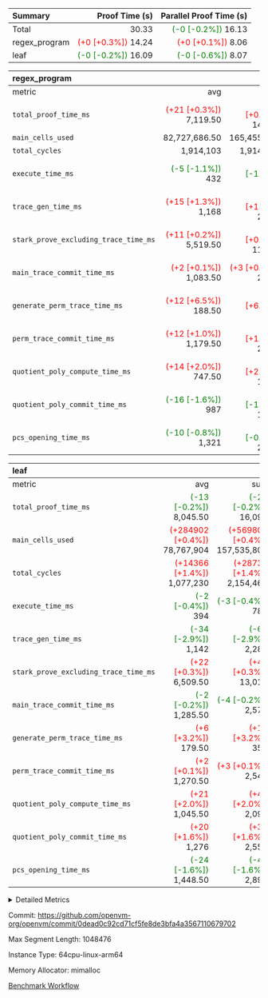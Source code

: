 | Summary | Proof Time (s) | Parallel Proof Time (s) |
|:---|---:|---:|
| Total |  30.33 | <span style='color: green'>(-0 [-0.2%])</span> 16.13 |
| regex_program | <span style='color: red'>(+0 [+0.3%])</span> 14.24 | <span style='color: red'>(+0 [+0.1%])</span> 8.06 |
| leaf | <span style='color: green'>(-0 [-0.2%])</span> 16.09 | <span style='color: green'>(-0 [-0.6%])</span> 8.07 |


| regex_program |||||
|:---|---:|---:|---:|---:|
|metric|avg|sum|max|min|
| `total_proof_time_ms ` | <span style='color: red'>(+21 [+0.3%])</span> 7,119.50 | <span style='color: red'>(+42 [+0.3%])</span> 14,239 | <span style='color: red'>(+9 [+0.1%])</span> 8,057 | <span style='color: red'>(+33 [+0.5%])</span> 6,182 |
| `main_cells_used     ` |  82,727,686.50 |  165,455,373 |  92,686,348 |  72,769,025 |
| `total_cycles        ` |  1,914,103 |  1,914,103 |  1,914,103 |  1,914,103 |
| `execute_time_ms     ` | <span style='color: green'>(-5 [-1.1%])</span> 432 | <span style='color: green'>(-10 [-1.1%])</span> 864 | <span style='color: green'>(-6 [-1.3%])</span> 464 | <span style='color: green'>(-4 [-1.0%])</span> 400 |
| `trace_gen_time_ms   ` | <span style='color: red'>(+15 [+1.3%])</span> 1,168 | <span style='color: red'>(+30 [+1.3%])</span> 2,336 | <span style='color: red'>(+19 [+1.4%])</span> 1,380 | <span style='color: red'>(+11 [+1.2%])</span> 956 |
| `stark_prove_excluding_trace_time_ms` | <span style='color: red'>(+11 [+0.2%])</span> 5,519.50 | <span style='color: red'>(+22 [+0.2%])</span> 11,039 |  6,213 | <span style='color: red'>(+26 [+0.5%])</span> 4,826 |
| `main_trace_commit_time_ms` | <span style='color: red'>(+2 [+0.1%])</span> 1,083.50 | <span style='color: red'>(+3 [+0.1%])</span> 2,167 | <span style='color: green'>(-13 [-1.0%])</span> 1,320 | <span style='color: red'>(+16 [+1.9%])</span> 847 |
| `generate_perm_trace_time_ms` | <span style='color: red'>(+12 [+6.5%])</span> 188.50 | <span style='color: red'>(+23 [+6.5%])</span> 377 | <span style='color: red'>(+28 [+14.9%])</span> 216 | <span style='color: green'>(-5 [-3.0%])</span> 161 |
| `perm_trace_commit_time_ms` | <span style='color: red'>(+12 [+1.0%])</span> 1,179.50 | <span style='color: red'>(+23 [+1.0%])</span> 2,359 | <span style='color: red'>(+14 [+1.1%])</span> 1,240 | <span style='color: red'>(+9 [+0.8%])</span> 1,119 |
| `quotient_poly_compute_time_ms` | <span style='color: red'>(+14 [+2.0%])</span> 747.50 | <span style='color: red'>(+29 [+2.0%])</span> 1,495 | <span style='color: red'>(+12 [+1.4%])</span> 872 | <span style='color: red'>(+17 [+2.8%])</span> 623 |
| `quotient_poly_commit_time_ms` | <span style='color: green'>(-16 [-1.6%])</span> 987 | <span style='color: green'>(-32 [-1.6%])</span> 1,974 | <span style='color: green'>(-30 [-2.6%])</span> 1,130 | <span style='color: green'>(-2 [-0.2%])</span> 844 |
| `pcs_opening_time_ms ` | <span style='color: green'>(-10 [-0.8%])</span> 1,321 | <span style='color: green'>(-20 [-0.8%])</span> 2,642 | <span style='color: green'>(-14 [-1.0%])</span> 1,427 | <span style='color: green'>(-6 [-0.5%])</span> 1,215 |

| leaf |||||
|:---|---:|---:|---:|---:|
|metric|avg|sum|max|min|
| `total_proof_time_ms ` | <span style='color: green'>(-13 [-0.2%])</span> 8,045.50 | <span style='color: green'>(-26 [-0.2%])</span> 16,091 | <span style='color: green'>(-45 [-0.6%])</span> 8,070 | <span style='color: red'>(+19 [+0.2%])</span> 8,021 |
| `main_cells_used     ` | <span style='color: red'>(+284902 [+0.4%])</span> 78,767,904 | <span style='color: red'>(+569804 [+0.4%])</span> 157,535,808 | <span style='color: red'>(+284848 [+0.4%])</span> 79,856,906 | <span style='color: red'>(+284956 [+0.4%])</span> 77,678,902 |
| `total_cycles        ` | <span style='color: red'>(+14366 [+1.4%])</span> 1,077,230 | <span style='color: red'>(+28732 [+1.4%])</span> 2,154,460 | <span style='color: red'>(+14360 [+1.3%])</span> 1,094,718 | <span style='color: red'>(+14372 [+1.4%])</span> 1,059,742 |
| `execute_time_ms     ` | <span style='color: green'>(-2 [-0.4%])</span> 394 | <span style='color: green'>(-3 [-0.4%])</span> 788 | <span style='color: red'>(+16 [+3.8%])</span> 441 | <span style='color: green'>(-19 [-5.2%])</span> 347 |
| `trace_gen_time_ms   ` | <span style='color: green'>(-34 [-2.9%])</span> 1,142 | <span style='color: green'>(-68 [-2.9%])</span> 2,284 | <span style='color: green'>(-14 [-1.1%])</span> 1,209 | <span style='color: green'>(-54 [-4.8%])</span> 1,075 |
| `stark_prove_excluding_trace_time_ms` | <span style='color: red'>(+22 [+0.3%])</span> 6,509.50 | <span style='color: red'>(+45 [+0.3%])</span> 13,019 | <span style='color: green'>(-12 [-0.2%])</span> 6,514 | <span style='color: red'>(+57 [+0.9%])</span> 6,505 |
| `main_trace_commit_time_ms` | <span style='color: green'>(-2 [-0.2%])</span> 1,285.50 | <span style='color: green'>(-4 [-0.2%])</span> 2,571 | <span style='color: green'>(-2 [-0.2%])</span> 1,289 | <span style='color: green'>(-2 [-0.2%])</span> 1,282 |
| `generate_perm_trace_time_ms` | <span style='color: red'>(+6 [+3.2%])</span> 179.50 | <span style='color: red'>(+11 [+3.2%])</span> 359 | <span style='color: red'>(+7 [+4.0%])</span> 183 | <span style='color: red'>(+4 [+2.3%])</span> 176 |
| `perm_trace_commit_time_ms` | <span style='color: red'>(+2 [+0.1%])</span> 1,270.50 | <span style='color: red'>(+3 [+0.1%])</span> 2,541 | <span style='color: red'>(+2 [+0.2%])</span> 1,274 |  1,267 |
| `quotient_poly_compute_time_ms` | <span style='color: red'>(+21 [+2.0%])</span> 1,045.50 | <span style='color: red'>(+42 [+2.0%])</span> 2,091 | <span style='color: red'>(+21 [+2.0%])</span> 1,047 | <span style='color: red'>(+21 [+2.1%])</span> 1,044 |
| `quotient_poly_commit_time_ms` | <span style='color: red'>(+20 [+1.6%])</span> 1,276 | <span style='color: red'>(+39 [+1.6%])</span> 2,552 | <span style='color: green'>(-2 [-0.2%])</span> 1,280 | <span style='color: red'>(+41 [+3.3%])</span> 1,272 |
| `pcs_opening_time_ms ` | <span style='color: green'>(-24 [-1.6%])</span> 1,448.50 | <span style='color: green'>(-47 [-1.6%])</span> 2,897 | <span style='color: green'>(-29 [-2.0%])</span> 1,452 | <span style='color: green'>(-18 [-1.2%])</span> 1,445 |



<details>
<summary>Detailed Metrics</summary>

| group | num_segments | keygen_time_ms | commit_exe_time_ms |
| --- | --- | --- | --- |
| regex_program | 2 | 757 | 40 | 

| group | air_name | quotient_deg | interactions | constraints |
| --- | --- | --- | --- | --- |
| leaf | AccessAdapterAir<2> | 4 | 5 | 11 | 
| leaf | AccessAdapterAir<4> | 4 | 5 | 11 | 
| leaf | AccessAdapterAir<8> | 4 | 5 | 11 | 
| leaf | FriReducedOpeningAir | 4 | 39 | 60 | 
| leaf | NativePoseidon2Air<BabyBearParameters>, 1> | 4 | 136 | 530 | 
| leaf | PhantomAir | 4 | 3 | 4 | 
| leaf | ProgramAir | 1 | 1 | 4 | 
| leaf | VariableRangeCheckerAir | 1 | 1 | 4 | 
| leaf | VmAirWrapper<AluNativeAdapterAir, FieldArithmeticCoreAir> | 4 | 15 | 23 | 
| leaf | VmAirWrapper<BranchNativeAdapterAir, BranchEqualCoreAir<1> | 4 | 11 | 22 | 
| leaf | VmAirWrapper<JalNativeAdapterAir, JalCoreAir> | 4 | 7 | 6 | 
| leaf | VmAirWrapper<NativeAdapterAir<2, 0>, PublicValuesCoreAir> | 4 | 11 | 23 | 
| leaf | VmAirWrapper<NativeLoadStoreAdapterAir<1>, NativeLoadStoreCoreAir<1> | 4 | 15 | 16 | 
| leaf | VmAirWrapper<NativeLoadStoreAdapterAir<4>, NativeLoadStoreCoreAir<4> | 4 | 15 | 16 | 
| leaf | VmAirWrapper<NativeVectorizedAdapterAir<4>, FieldExtensionCoreAir> | 4 | 15 | 23 | 
| leaf | VmConnectorAir | 4 | 3 | 8 | 
| leaf | VolatileBoundaryAir | 4 | 4 | 16 | 
| regex_program | AccessAdapterAir<16> | 4 | 5 | 11 | 
| regex_program | AccessAdapterAir<2> | 4 | 5 | 11 | 
| regex_program | AccessAdapterAir<32> | 4 | 5 | 11 | 
| regex_program | AccessAdapterAir<4> | 4 | 5 | 11 | 
| regex_program | AccessAdapterAir<64> | 4 | 5 | 11 | 
| regex_program | AccessAdapterAir<8> | 4 | 5 | 11 | 
| regex_program | BitwiseOperationLookupAir<8> | 2 | 2 | 4 | 
| regex_program | KeccakVmAir | 4 | 321 | 4,380 | 
| regex_program | MemoryMerkleAir<8> | 4 | 4 | 38 | 
| regex_program | PersistentBoundaryAir<8> | 4 | 3 | 5 | 
| regex_program | PhantomAir | 4 | 3 | 4 | 
| regex_program | Poseidon2PeripheryAir<BabyBearParameters>, 1> | 2 | 1 | 286 | 
| regex_program | ProgramAir | 1 | 1 | 4 | 
| regex_program | RangeTupleCheckerAir<2> | 1 | 1 | 4 | 
| regex_program | Rv32HintStoreAir | 4 | 19 | 21 | 
| regex_program | VariableRangeCheckerAir | 1 | 1 | 4 | 
| regex_program | VmAirWrapper<Rv32BaseAluAdapterAir, BaseAluCoreAir<4, 8> | 4 | 19 | 30 | 
| regex_program | VmAirWrapper<Rv32BaseAluAdapterAir, LessThanCoreAir<4, 8> | 4 | 17 | 35 | 
| regex_program | VmAirWrapper<Rv32BaseAluAdapterAir, ShiftCoreAir<4, 8> | 4 | 23 | 84 | 
| regex_program | VmAirWrapper<Rv32BranchAdapterAir, BranchEqualCoreAir<4> | 4 | 11 | 17 | 
| regex_program | VmAirWrapper<Rv32BranchAdapterAir, BranchLessThanCoreAir<4, 8> | 4 | 13 | 32 | 
| regex_program | VmAirWrapper<Rv32CondRdWriteAdapterAir, Rv32JalLuiCoreAir> | 4 | 10 | 15 | 
| regex_program | VmAirWrapper<Rv32JalrAdapterAir, Rv32JalrCoreAir> | 4 | 16 | 16 | 
| regex_program | VmAirWrapper<Rv32LoadStoreAdapterAir, LoadSignExtendCoreAir<4, 8> | 4 | 18 | 21 | 
| regex_program | VmAirWrapper<Rv32LoadStoreAdapterAir, LoadStoreCoreAir<4> | 4 | 17 | 27 | 
| regex_program | VmAirWrapper<Rv32MultAdapterAir, DivRemCoreAir<4, 8> | 4 | 25 | 72 | 
| regex_program | VmAirWrapper<Rv32MultAdapterAir, MulHCoreAir<4, 8> | 4 | 24 | 23 | 
| regex_program | VmAirWrapper<Rv32MultAdapterAir, MultiplicationCoreAir<4, 8> | 4 | 19 | 13 | 
| regex_program | VmAirWrapper<Rv32RdWriteAdapterAir, Rv32AuipcCoreAir> | 4 | 11 | 12 | 
| regex_program | VmConnectorAir | 4 | 3 | 8 | 

| group | air_name | idx | rows | prep_cols | perm_cols | main_cols | cells |
| --- | --- | --- | --- | --- | --- | --- | --- |
| leaf | AccessAdapterAir<2> | 0 | 1,048,576 |  | 12 | 11 | 24,117,248 | 
| leaf | AccessAdapterAir<2> | 1 | 1,048,576 |  | 12 | 11 | 24,117,248 | 
| leaf | AccessAdapterAir<4> | 0 | 524,288 |  | 12 | 13 | 13,107,200 | 
| leaf | AccessAdapterAir<4> | 1 | 524,288 |  | 12 | 13 | 13,107,200 | 
| leaf | AccessAdapterAir<8> | 0 | 256 |  | 12 | 17 | 7,424 | 
| leaf | AccessAdapterAir<8> | 1 | 512 |  | 12 | 17 | 14,848 | 
| leaf | FriReducedOpeningAir | 0 | 524,288 |  | 44 | 27 | 37,224,448 | 
| leaf | FriReducedOpeningAir | 1 | 524,288 |  | 44 | 27 | 37,224,448 | 
| leaf | NativePoseidon2Air<BabyBearParameters>, 1> | 0 | 65,536 |  | 160 | 399 | 36,634,624 | 
| leaf | NativePoseidon2Air<BabyBearParameters>, 1> | 1 | 65,536 |  | 160 | 399 | 36,634,624 | 
| leaf | PhantomAir | 0 | 8,192 |  | 8 | 6 | 114,688 | 
| leaf | PhantomAir | 1 | 8,192 |  | 8 | 6 | 114,688 | 
| leaf | ProgramAir | 0 | 524,288 |  | 8 | 10 | 9,437,184 | 
| leaf | ProgramAir | 1 | 524,288 |  | 8 | 10 | 9,437,184 | 
| leaf | VariableRangeCheckerAir | 0 | 262,144 | 2 | 8 | 1 | 2,359,296 | 
| leaf | VariableRangeCheckerAir | 1 | 262,144 | 2 | 8 | 1 | 2,359,296 | 
| leaf | VmAirWrapper<AluNativeAdapterAir, FieldArithmeticCoreAir> | 0 | 1,048,576 |  | 20 | 29 | 51,380,224 | 
| leaf | VmAirWrapper<AluNativeAdapterAir, FieldArithmeticCoreAir> | 1 | 1,048,576 |  | 20 | 29 | 51,380,224 | 
| leaf | VmAirWrapper<BranchNativeAdapterAir, BranchEqualCoreAir<1> | 0 | 131,072 |  | 16 | 23 | 5,111,808 | 
| leaf | VmAirWrapper<BranchNativeAdapterAir, BranchEqualCoreAir<1> | 1 | 131,072 |  | 16 | 23 | 5,111,808 | 
| leaf | VmAirWrapper<JalNativeAdapterAir, JalCoreAir> | 0 | 16,384 |  | 12 | 9 | 344,064 | 
| leaf | VmAirWrapper<JalNativeAdapterAir, JalCoreAir> | 1 | 16,384 |  | 12 | 9 | 344,064 | 
| leaf | VmAirWrapper<NativeAdapterAir<2, 0>, PublicValuesCoreAir> | 0 | 64 |  | 16 | 23 | 2,496 | 
| leaf | VmAirWrapper<NativeAdapterAir<2, 0>, PublicValuesCoreAir> | 1 | 64 |  | 16 | 23 | 2,496 | 
| leaf | VmAirWrapper<NativeLoadStoreAdapterAir<1>, NativeLoadStoreCoreAir<1> | 0 | 262,144 |  | 24 | 22 | 12,058,624 | 
| leaf | VmAirWrapper<NativeLoadStoreAdapterAir<1>, NativeLoadStoreCoreAir<1> | 1 | 262,144 |  | 24 | 22 | 12,058,624 | 
| leaf | VmAirWrapper<NativeLoadStoreAdapterAir<4>, NativeLoadStoreCoreAir<4> | 0 | 65,536 |  | 24 | 31 | 3,604,480 | 
| leaf | VmAirWrapper<NativeLoadStoreAdapterAir<4>, NativeLoadStoreCoreAir<4> | 1 | 65,536 |  | 24 | 31 | 3,604,480 | 
| leaf | VmAirWrapper<NativeVectorizedAdapterAir<4>, FieldExtensionCoreAir> | 0 | 262,144 |  | 20 | 38 | 15,204,352 | 
| leaf | VmAirWrapper<NativeVectorizedAdapterAir<4>, FieldExtensionCoreAir> | 1 | 262,144 |  | 20 | 38 | 15,204,352 | 
| leaf | VmConnectorAir | 0 | 2 | 1 | 8 | 4 | 24 | 
| leaf | VmConnectorAir | 1 | 2 | 1 | 8 | 4 | 24 | 
| leaf | VolatileBoundaryAir | 0 | 524,288 |  | 8 | 11 | 9,961,472 | 
| leaf | VolatileBoundaryAir | 1 | 524,288 |  | 8 | 11 | 9,961,472 | 

| group | air_name | segment | rows | prep_cols | perm_cols | main_cols | cells |
| --- | --- | --- | --- | --- | --- | --- | --- |
| regex_program | AccessAdapterAir<2> | 1 | 64 |  | 12 | 11 | 1,472 | 
| regex_program | AccessAdapterAir<4> | 1 | 32 |  | 12 | 13 | 800 | 
| regex_program | AccessAdapterAir<8> | 0 | 131,072 |  | 12 | 17 | 3,801,088 | 
| regex_program | AccessAdapterAir<8> | 1 | 2,048 |  | 12 | 17 | 59,392 | 
| regex_program | BitwiseOperationLookupAir<8> | 0 | 65,536 | 3 | 8 | 2 | 655,360 | 
| regex_program | BitwiseOperationLookupAir<8> | 1 | 65,536 | 3 | 8 | 2 | 655,360 | 
| regex_program | KeccakVmAir | 0 | 1 |  | 532 | 3,163 | 3,695 | 
| regex_program | KeccakVmAir | 1 | 32 |  | 532 | 3,163 | 118,240 | 
| regex_program | MemoryMerkleAir<8> | 0 | 131,072 |  | 12 | 32 | 5,767,168 | 
| regex_program | MemoryMerkleAir<8> | 1 | 4,096 |  | 12 | 32 | 180,224 | 
| regex_program | PersistentBoundaryAir<8> | 0 | 131,072 |  | 8 | 20 | 3,670,016 | 
| regex_program | PersistentBoundaryAir<8> | 1 | 2,048 |  | 8 | 20 | 57,344 | 
| regex_program | PhantomAir | 0 | 512 |  | 8 | 6 | 7,168 | 
| regex_program | PhantomAir | 1 | 1 |  | 8 | 6 | 14 | 
| regex_program | Poseidon2PeripheryAir<BabyBearParameters>, 1> | 0 | 16,384 |  | 8 | 300 | 5,046,272 | 
| regex_program | Poseidon2PeripheryAir<BabyBearParameters>, 1> | 1 | 2,048 |  | 8 | 300 | 630,784 | 
| regex_program | ProgramAir | 0 | 131,072 |  | 8 | 10 | 2,359,296 | 
| regex_program | ProgramAir | 1 | 131,072 |  | 8 | 10 | 2,359,296 | 
| regex_program | RangeTupleCheckerAir<2> | 0 | 524,288 | 2 | 8 | 1 | 4,718,592 | 
| regex_program | RangeTupleCheckerAir<2> | 1 | 524,288 | 2 | 8 | 1 | 4,718,592 | 
| regex_program | Rv32HintStoreAir | 0 | 16,384 |  | 24 | 32 | 917,504 | 
| regex_program | VariableRangeCheckerAir | 0 | 262,144 | 2 | 8 | 1 | 2,359,296 | 
| regex_program | VariableRangeCheckerAir | 1 | 262,144 | 2 | 8 | 1 | 2,359,296 | 
| regex_program | VmAirWrapper<Rv32BaseAluAdapterAir, BaseAluCoreAir<4, 8> | 0 | 1,048,576 |  | 28 | 36 | 67,108,864 | 
| regex_program | VmAirWrapper<Rv32BaseAluAdapterAir, BaseAluCoreAir<4, 8> | 1 | 524,288 |  | 28 | 36 | 33,554,432 | 
| regex_program | VmAirWrapper<Rv32BaseAluAdapterAir, LessThanCoreAir<4, 8> | 0 | 32,768 |  | 24 | 37 | 1,998,848 | 
| regex_program | VmAirWrapper<Rv32BaseAluAdapterAir, LessThanCoreAir<4, 8> | 1 | 32,768 |  | 24 | 37 | 1,998,848 | 
| regex_program | VmAirWrapper<Rv32BaseAluAdapterAir, ShiftCoreAir<4, 8> | 0 | 131,072 |  | 28 | 53 | 10,616,832 | 
| regex_program | VmAirWrapper<Rv32BaseAluAdapterAir, ShiftCoreAir<4, 8> | 1 | 131,072 |  | 28 | 53 | 10,616,832 | 
| regex_program | VmAirWrapper<Rv32BranchAdapterAir, BranchEqualCoreAir<4> | 0 | 262,144 |  | 16 | 26 | 11,010,048 | 
| regex_program | VmAirWrapper<Rv32BranchAdapterAir, BranchEqualCoreAir<4> | 1 | 131,072 |  | 16 | 26 | 5,505,024 | 
| regex_program | VmAirWrapper<Rv32BranchAdapterAir, BranchLessThanCoreAir<4, 8> | 0 | 131,072 |  | 20 | 32 | 6,815,744 | 
| regex_program | VmAirWrapper<Rv32BranchAdapterAir, BranchLessThanCoreAir<4, 8> | 1 | 131,072 |  | 20 | 32 | 6,815,744 | 
| regex_program | VmAirWrapper<Rv32CondRdWriteAdapterAir, Rv32JalLuiCoreAir> | 0 | 65,536 |  | 16 | 18 | 2,228,224 | 
| regex_program | VmAirWrapper<Rv32CondRdWriteAdapterAir, Rv32JalLuiCoreAir> | 1 | 65,536 |  | 16 | 18 | 2,228,224 | 
| regex_program | VmAirWrapper<Rv32JalrAdapterAir, Rv32JalrCoreAir> | 0 | 131,072 |  | 20 | 28 | 6,291,456 | 
| regex_program | VmAirWrapper<Rv32JalrAdapterAir, Rv32JalrCoreAir> | 1 | 65,536 |  | 20 | 28 | 3,145,728 | 
| regex_program | VmAirWrapper<Rv32LoadStoreAdapterAir, LoadSignExtendCoreAir<4, 8> | 0 | 1,024 |  | 28 | 35 | 64,512 | 
| regex_program | VmAirWrapper<Rv32LoadStoreAdapterAir, LoadSignExtendCoreAir<4, 8> | 1 | 2 |  | 28 | 35 | 126 | 
| regex_program | VmAirWrapper<Rv32LoadStoreAdapterAir, LoadStoreCoreAir<4> | 0 | 1,048,576 |  | 28 | 40 | 71,303,168 | 
| regex_program | VmAirWrapper<Rv32LoadStoreAdapterAir, LoadStoreCoreAir<4> | 1 | 1,048,576 |  | 28 | 40 | 71,303,168 | 
| regex_program | VmAirWrapper<Rv32MultAdapterAir, DivRemCoreAir<4, 8> | 0 | 128 |  | 40 | 57 | 12,416 | 
| regex_program | VmAirWrapper<Rv32MultAdapterAir, MulHCoreAir<4, 8> | 0 | 256 |  | 40 | 39 | 20,224 | 
| regex_program | VmAirWrapper<Rv32MultAdapterAir, MultiplicationCoreAir<4, 8> | 0 | 32,768 |  | 28 | 31 | 1,933,312 | 
| regex_program | VmAirWrapper<Rv32MultAdapterAir, MultiplicationCoreAir<4, 8> | 1 | 32,768 |  | 28 | 31 | 1,933,312 | 
| regex_program | VmAirWrapper<Rv32RdWriteAdapterAir, Rv32AuipcCoreAir> | 0 | 32,768 |  | 16 | 21 | 1,212,416 | 
| regex_program | VmAirWrapper<Rv32RdWriteAdapterAir, Rv32AuipcCoreAir> | 1 | 32,768 |  | 16 | 21 | 1,212,416 | 
| regex_program | VmConnectorAir | 0 | 2 | 1 | 8 | 4 | 24 | 
| regex_program | VmConnectorAir | 1 | 2 | 1 | 8 | 4 | 24 | 

| group | idx | trace_gen_time_ms | total_proof_time_ms | total_cycles | total_cells | stark_prove_excluding_trace_time_ms | quotient_poly_compute_time_ms | quotient_poly_commit_time_ms | perm_trace_commit_time_ms | pcs_opening_time_ms | main_trace_commit_time_ms | main_cells_used | generate_perm_trace_time_ms | execute_time_ms |
| --- | --- | --- | --- | --- | --- | --- | --- | --- | --- | --- | --- | --- | --- | --- |
| leaf | 0 | 1,075 | 8,021 | 1,094,718 | 220,669,656 | 6,505 | 1,044 | 1,272 | 1,274 | 1,445 | 1,289 | 79,856,906 | 176 | 441 | 
| leaf | 1 | 1,209 | 8,070 | 1,059,742 | 220,677,080 | 6,514 | 1,047 | 1,280 | 1,267 | 1,452 | 1,282 | 77,678,902 | 183 | 347 | 

| group | segment | trace_gen_time_ms | total_proof_time_ms | total_cycles | total_cells | stark_prove_excluding_trace_time_ms | quotient_poly_compute_time_ms | quotient_poly_commit_time_ms | perm_trace_commit_time_ms | pcs_opening_time_ms | main_trace_commit_time_ms | main_cells_used | generate_perm_trace_time_ms | execute_time_ms |
| --- | --- | --- | --- | --- | --- | --- | --- | --- | --- | --- | --- | --- | --- | --- |
| regex_program | 0 | 1,380 | 8,057 |  | 209,921,543 | 6,213 | 872 | 1,130 | 1,240 | 1,427 | 1,320 | 92,686,348 | 216 | 464 | 
| regex_program | 1 | 956 | 6,182 | 1,914,103 | 149,454,692 | 4,826 | 623 | 844 | 1,119 | 1,215 | 847 | 72,769,025 | 161 | 400 | 

</details>


Commit: https://github.com/openvm-org/openvm/commit/0dead0c92cd71cf5fe8de3bfa4a3567110679702

Max Segment Length: 1048476

Instance Type: 64cpu-linux-arm64

Memory Allocator: mimalloc

[Benchmark Workflow](https://github.com/openvm-org/openvm/actions/runs/13212834972)
